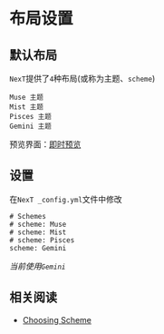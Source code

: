 

# 布局设置

## 默认布局

`NexT`提供了`4`种布局(或称为主题、`scheme`)

    Muse 主题
    Mist 主题
    Pisces 主题
    Gemini 主题

预览界面：[即时预览](https://github.com/theme-next/hexo-theme-next/tree/master/docs/zh-CN#%E5%8D%B3%E6%97%B6%E9%A2%84%E8%A7%88)

## 设置

在`NexT _config.yml`文件中修改

    # Schemes
    # scheme: Muse
    # scheme: Mist
    # scheme: Pisces
    scheme: Gemini

*当前使用`Gemini`*

## 相关阅读

* [Choosing Scheme](https://theme-next.js.org/docs/theme-settings/#Choosing-Scheme)